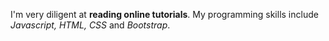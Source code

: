 I'm very diligent at **reading online tutorials**. My programming skills include *Javascript, HTML, CSS* and *Bootstrap*. 
